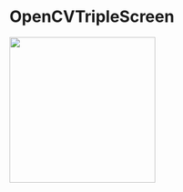 # OpenCVTripleScreen
<img  src = "https://github.com/engineerbekir/OpenCVTripleScreen/blob/master/gifvideo.gif" width = "256" />
